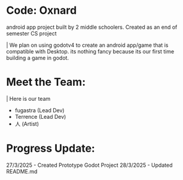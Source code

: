 # Code: Oxnard
android app project built by 2 middle schoolers. Created as an end of semester CS project

| We plan on using godotv4 to create an android app/game that is compatible with Desktop. its nothing fancy because its our first time building a game in godot.

# Meet the Team:
| Here is our team
- fugastra (Lead Dev)
- Terrence (Lead Dev)
- 人 (Artist)

# Progress Update:
27/3/2025 - Created Prototype Godot Project
28/3/2025 - Updated README.md
